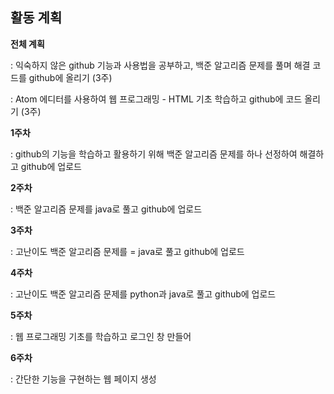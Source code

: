 ## 활동 계획




**전체 계획**

: 익숙하지 않은 github 기능과 사용법을 공부하고, 백준 알고리즘 문제를 풀며 해결 코드를 github에 올리기 (3주)

: Atom 에디터를 사용하여 웹 프로그래밍 - HTML 기초 학습하고 github에 코드 올리기 (3주)


**1주차**

: github의 기능을 학습하고 활용하기 위해 백준 알고리즘 문제를 하나 선정하여 해결하고 github에 업로드


**2주차**

: 백준 알고리즘 문제를 java로 풀고 github에 업로드

**3주차**

: 고난이도 백준 알고리즘 문제를 = java로 풀고 github에 업로드

**4주차**

: 고난이도 백준 알고리즘 문제를 python과 java로 풀고 github에 업로드


**5주차**

: 웹 프로그래밍 기초를 학습하고 로그인 창 만들어 


**6주차**

: 간단한 기능을 구현하는 웹 페이지 생성


